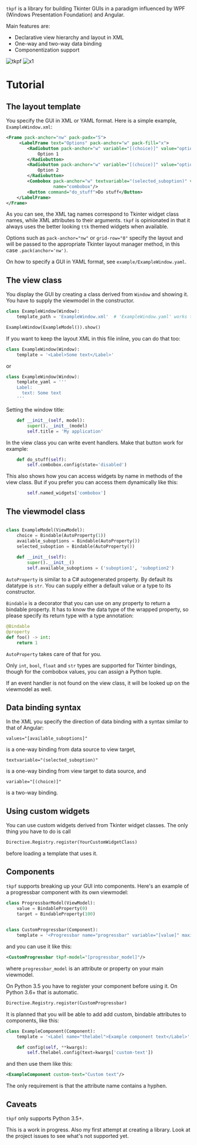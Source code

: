 `tkpf` is a library for building Tkinter GUIs in a paradigm
influenced by WPF (Windows Presentation Foundation) and Angular.

Main features are:

- Declarative view hierarchy and layout in XML
- One-way and two-way data binding
- Componentization support

![tkpf](https://user-images.githubusercontent.com/6771275/28272256-3ddb29a4-6b0b-11e7-8072-c962235d58d8.png)
![x1](https://user-images.githubusercontent.com/6771275/28181423-d9c4bfd4-6808-11e7-955a-c0e18219e609.PNG)

# Tutorial
## The layout template
You specify the GUI in XML or YAML format. Here is a simple example, `ExampleWindow.xml`:

```xml
<Frame pack-anchor="nw" pack-padx="5">
     <LabelFrame text="Options" pack-anchor="w" pack-fill="x">
        <Radiobutton pack-anchor="w" variable="[(choice)]" value="option1">
            Option 1
        </Radiobutton>        
        <Radiobutton pack-anchor="w" variable="[(choice)]" value="option2">
            Option 2
        </Radiobutton>
        <Combobox pack-anchor="w" textvariable="(selected_suboption)" values="[available_suboptions]"
                  name="combobox"/>
        <Button command="do_stuff">Do stuff</Button>
    </LabelFrame>
</Frame>
```

As you can see, the XML tag names correspond to Tkinter widget class names, 
while XML attributes to their arguments.
`tkpf` is opinionated in that it always uses the better looking `ttk` themed widgets
when available.

Options such as `pack-anchor="nw"` or `grid-row="0"` specify the layout and will be passed to the appropriate 
Tkinter layout manager method, in this case `.pack(anchor='nw')`.

On how to specify a GUI in YAML format, see `example/ExampleWindow.yaml`.

## The view class
You display the GUI by creating a class derived from `Window` and showing it.
You have to supply the viewmodel in the constructor.

```python
class ExampleWindow(Window):
    template_path = 'ExampleWindow.xml'  # 'ExampleWindow.yaml' works too

ExampleWindow(ExampleModel()).show()
```
If you want to keep the layout XML in this file inline, you can do that too:

```python
class ExampleWindow(Window):
    template = '<Label>Some text</Label>'
```

or 

```python
class ExampleWindow(Window):
    template_yaml = '''
    Label:
      text: Some text
    '''
```



Setting the window title:

```python
    def __init__(self, model):
        super().__init__(model)
        self.title = 'My application'
```

In the view class you can write event handlers. Make that button work for example:

```python
    def do_stuff(self):
        self.combobox.config(state='disabled')
```

This also shows how you can access widgets by name in methods of the view class. But if you prefer you can access them dynamically like this:

```python
        self.named_widgets['combobox']
```

## The viewmodel class
```python

class ExampleModel(ViewModel):
    choice = Bindable(AutoProperty(1))
    available_suboptions = Bindable(AutoProperty())
    selected_suboption = Bindable(AutoProperty())
    
    def __init__(self):
        super().__init__()
        self.available_suboptions = ('suboption1', 'suboption2')
```

`AutoProperty` is similar to a C# autogenerated property. By default its datatype is `str`.
You can supply either a default value or a type to its constructor.

`Bindable` is a decorator that you can use on any property to return a bindable property.
It has to know the data type of the wrapped property, so please specify its return type with a type annotation:
```python
@Bindable
@property
def foo() -> int:
    return 1
```

`AutoProperty` takes care of that for you.

Only `int`, `bool`, `float` and `str` types are supported for Tkinter bindings, though for the combobox
 values, you can assign a Python tuple.
 
If an event handler is not found on the view class, it will be looked up on the viewmodel as well.
 
## Data binding syntax
In the XML you specify the direction of data binding with a syntax similar to that of Angular:

```
values="[available_suboptions]"
```
is a one-way binding from data source to view target,
```
textvariable="(selected_suboption)"
```
is a one-way binding from view target to data source, and
```
variable="[(choice)]"
```
is a two-way binding.

## Using custom widgets
You can use custom widgets derived from Tkinter widget classes.
The only thing you have to do is call 

```python
Directive.Registry.register(YourCustomWidgetClass)
```

before loading a template that uses it.

## Components
`tkpf` supports breaking up your GUI into components.
Here's an example of a progressbar component with its own viewmodel:

```python
class ProgressbarModel(ViewModel):
    value = BindableProperty(0)
    target = BindableProperty(100)
    

class CustomProgressbar(Component):
    template = '<Progressbar name="progressbar" variable="[value]" maximum="[target]"/>'
```

and you can use it like this:
```xml
<CustomProgressbar tkpf-model="[progressbar_model]"/>
```

where `progressbar_model` is an attribute or property on your main viewmodel.

On Python 3.5 you have to register your component before using it. On Python 3.6+ that is automatic.

```python
Directive.Registry.register(CustomProgressbar)
```

It is planned that you will be able to add add custom, bindable attributes to components, like this:

```python
class ExampleComponent(Component):
    template = '<Label name="thelabel">Example component text</Label>'

    def config(self, **kwargs):
        self.thelabel.config(text=kwargs['custom-text'])
```

and then use them like this:
```xml
<ExampleComponent custom-text="Custom text"/>
```
The only requirement is that the attribute name contains a hyphen.
## Caveats
`tkpf` only supports Python 3.5+.

This is a work in progress. Also my first attempt at creating a library. Look at the project issues to see what's not supported yet.
